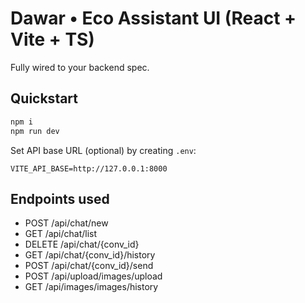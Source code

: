 # Dawar • Eco Assistant UI (React + Vite + TS)

Fully wired to your backend spec.

## Quickstart
```bash
npm i
npm run dev
```

Set API base URL (optional) by creating `.env`:
```env
VITE_API_BASE=http://127.0.0.1:8000
```

## Endpoints used
- POST /api/chat/new
- GET  /api/chat/list
- DELETE /api/chat/{conv_id}
- GET  /api/chat/{conv_id}/history
- POST /api/chat/{conv_id}/send
- POST /api/upload/images/upload
- GET  /api/images/images/history
